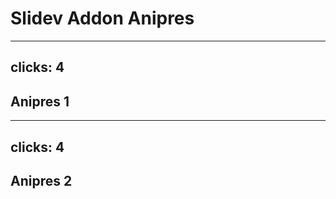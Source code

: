 # Slidev Addon Anipres

---
clicks: 4
---

## Anipres 1

<SlidevAnipres id="deck1" />

---
clicks: 4
---

## Anipres 2

<SlidevAnipres id="deck2" />

